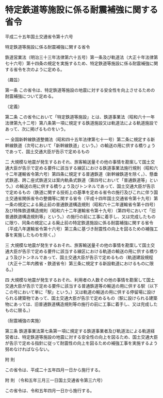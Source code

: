 # 特定鉄道等施設に係る耐震補強に関する省令

平成二十五年国土交通省令第十六号

特定鉄道等施設に係る耐震補強に関する省令

鉄道営業法（明治三十三年法律第六十五号）第一条及び軌道法（大正十年法律第七十六号）第十四条の規定を実施するため、特定鉄道等施設に係る耐震補強に関する省令を次のように定める。

（趣旨）

第一条 この省令は、特定鉄道等施設の地震に対する安全性を向上させるための耐震補強について定める。

（定義）

第二条 この省令において「特定鉄道等施設」とは、鉄道事業法（昭和六十一年法律第九十二号）第八条第一項に規定する鉄道施設又は軌道法による軌道施設であって、次に掲げるものをいう。

一 全国新幹線鉄道整備法（昭和四十五年法律第七十一号）第二条に規定する新幹線鉄道（次号において「新幹線鉄道」という。）の輸送の用に供する橋りょうであって、国土交通大臣が告示で定めるもの

二 大規模な地震が発生するおそれ、旅客輸送量その他の事情を勘案して国土交通大臣が告示で定める要件に該当する線区における鉄道事業法施行規則（昭和六十二年運輸省令第六号）第四条に規定する普通鉄道（新幹線鉄道を除く。）、懸垂式鉄道、跨こ座式鉄道又は案内軌条式鉄道（第四号において「普通鉄道等」という。）の輸送の用に供する橋りょう及びトンネルであって、国土交通大臣が告示で定めるもの（鉄道に関する技術上の基準を定める省令の施行及びこれに伴う国土交通省関係省令の整備等に関する省令（平成十四年国土交通省令第十九号）第一条の規定による廃止前の普通鉄道構造規則（昭和六十二年運輸省令第十四号）及び特殊鉄道構造規則（昭和六十二年運輸省令第十九号）（第四号において「旧普通鉄道構造規則等」という。）の施行の前に工事に着手し、又は完成したものに限り、同条の規定による廃止前の特定鉄道施設に係る耐震補強に関する省令（平成八年運輸省令第十六号）第三条に基づき耐震性の向上を図るための補強工事を実施したものを除く。）

三 大規模な地震が発生するおそれ、旅客輸送量その他の事情を勘案して国土交通大臣が告示で定める要件に該当する線区における軌道の輸送の用に供する橋りょう及びトンネルであって、国土交通大臣が告示で定めるもの（軌道建設規程（大正十二年内務省・鉄道省令）第三条に規定する新設軌道におけるものに限る。）

四 大規模な地震が発生するおそれ、利用者の人数その他の事情を勘案して国土交通大臣が告示で定める要件に該当する普通鉄道等の輸送の用に供する駅（以下この号において単に「駅」という。）又は軌道の輸送の用に供する停留場に設けられる建築物であって、国土交通大臣が告示で定めるもの（駅に設けられる建築物にあっては、旧普通鉄道構造規則等の施行の前に工事に着手し、又は完成したものに限る。）

（耐震補強の実施）

第三条 鉄道事業法第七条第一項に規定する鉄道事業者及び軌道法による軌道経営者は、特定鉄道等施設の地震に対する安全性の向上を図るため、国土交通大臣が告示で定める指針に従って耐震性の向上を図るための補強工事を実施するよう努めなければならない。

附 則

この省令は、平成二十五年四月一日から施行する。

附 則 （令和五年三月三一日国土交通省令第三六号）

この省令は、令和五年四月一日から施行する。
